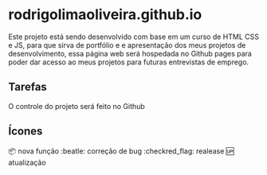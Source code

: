 # rodrigolimaoliveira.github.io
Este projeto está sendo desenvolvido com base em um curso de HTML CSS e JS, para que sirva de portfólio e e apresentação dos meus projetos de desenvolvimento, essa página web será hospedada no Github pages para poder dar acesso ao meus projetos para futuras entrevistas de emprego.

## Tarefas

O controle do projeto será feito no Github

## Ícones

:package: nova função
:beatle: correção de bug
:checkred_flag: realease
:up: atualização